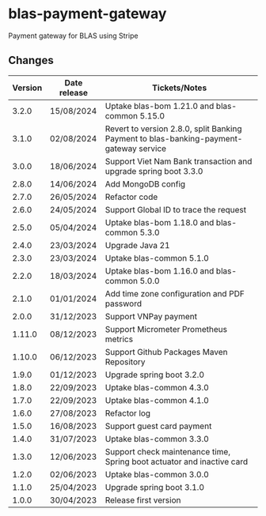 # blas-payment-gateway

Payment gateway for BLAS using Stripe

## Changes

| Version | Date release | Tickets/Notes                                                                          |
|---------|--------------|----------------------------------------------------------------------------------------|
| 3.2.0   | 15/08/2024   | Uptake blas-bom 1.21.0 and blas-common 5.15.0                                          |
| 3.1.0   | 02/08/2024   | Revert to version 2.8.0, split Banking Payment to blas-banking-payment-gateway service |
| 3.0.0   | 18/06/2024   | Support Viet Nam Bank transaction and upgrade spring boot 3.3.0                        |
| 2.8.0   | 14/06/2024   | Add MongoDB config                                                                     |
| 2.7.0   | 26/05/2024   | Refactor code                                                                          |
| 2.6.0   | 24/05/2024   | Support Global ID to trace the request                                                 |
| 2.5.0   | 05/04/2024   | Uptake blas-bom 1.18.0 and blas-common 5.3.0                                           |
| 2.4.0   | 23/03/2024   | Upgrade Java 21                                                                        |
| 2.3.0   | 23/03/2024   | Uptake blas-common 5.1.0                                                               |
| 2.2.0   | 18/03/2024   | Uptake blas-bom 1.16.0 and blas-common 5.0.0                                           |
| 2.1.0   | 01/01/2024   | Add time zone configuration and PDF password                                           |
| 2.0.0   | 31/12/2023   | Support VNPay payment                                                                  |
| 1.11.0  | 08/12/2023   | Support Micrometer Prometheus metrics                                                  |
| 1.10.0  | 06/12/2023   | Support Github Packages Maven Repository                                               |
| 1.9.0   | 01/12/2023   | Upgrade spring boot 3.2.0                                                              |
| 1.8.0   | 22/09/2023   | Uptake blas-common 4.3.0                                                               |
| 1.7.0   | 22/09/2023   | Uptake blas-common 4.1.0                                                               |
| 1.6.0   | 27/08/2023   | Refactor log                                                                           |
| 1.5.0   | 16/08/2023   | Support guest card payment                                                             |
| 1.4.0   | 31/07/2023   | Uptake blas-common 3.3.0                                                               |
| 1.3.0   | 12/06/2023   | Support check maintenance time, Spring boot actuator and inactive card                 |
| 1.2.0   | 02/06/2023   | Uptake blas-common 3.0.0                                                               |
| 1.1.0   | 25/04/2023   | Upgrade spring boot 3.1.0                                                              |
| 1.0.0   | 30/04/2023   | Release first version                                                                  |
